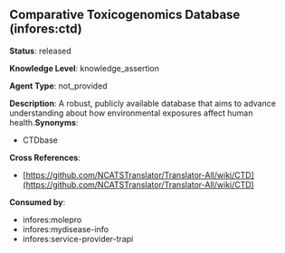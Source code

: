 [//]: # (DO NOT MANUALLY EDIT THIS FILE. IT IS GENERATED FROM A TEMPLATE.)

## Comparative Toxicogenomics Database (infores:ctd)

**Status**: released
  
**Knowledge Level**: knowledge_assertion
  
**Agent Type**: not_provided

**Description**: A robust, publicly available database that aims to advance understanding about how environmental exposures affect human health.**Synonyms**:

- CTDbase

**Cross References**:

- [https://github.com/NCATSTranslator/Translator-All/wiki/CTD](https://github.com/NCATSTranslator/Translator-All/wiki/CTD)


**Consumed by**:

- infores:molepro
- infores:mydisease-info
- infores:service-provider-trapi